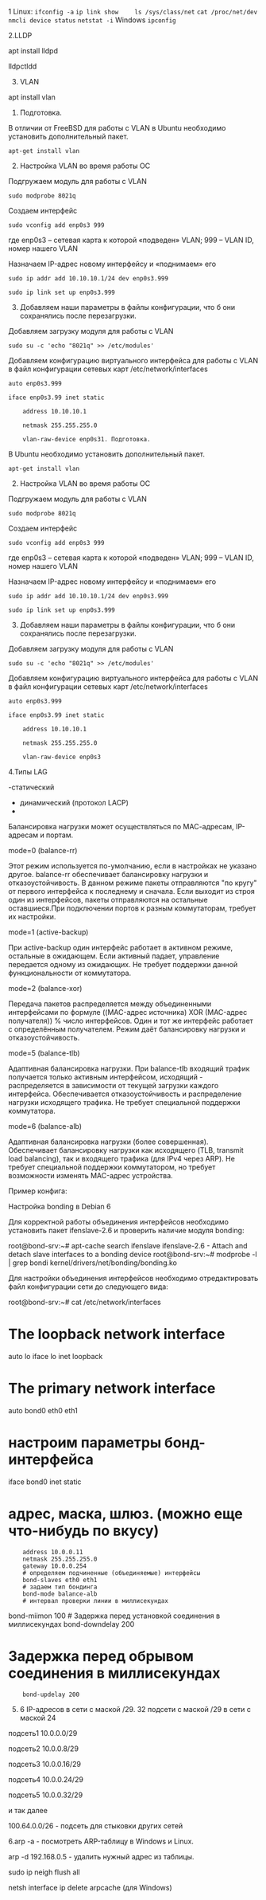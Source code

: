 1     Linux: 
    ``ifconfig -a``
    ``ip link show``
`    ls /sys/class/net`
`cat /proc/net/dev`
`nmcli device status`
`netstat -i`
Windows `ipconfig`

2.LLDP

apt install lldpd

lldpctldd

3. VLAN

apt install vlan

   1. Подготовка.

В отличии от FreeBSD для работы с VLAN в Ubuntu необходимо установить дополнительный пакет.

    apt-get install vlan

2. Настройка VLAN во время работы ОС

Подгружаем модуль для работы с VLAN

    sudo modprobe 8021q

Создаем интерфейс

    sudo vconfig add enp0s3 999

где enp0s3 – сетевая карта к которой «подведен» VLAN; 999 – VLAN ID, номер нашего VLAN

Назначаем IP-адрес новому интерфейсу и «поднимаем» его

    sudo ip addr add 10.10.10.1/24 dev enp0s3.999

    sudo ip link set up enp0s3.999

3. Добавляем наши параметры в файлы конфигурации, что б они сохранялись после перезагрузки.

Добавляем загрузку модуля для работы с VLAN

    sudo su -c 'echo "8021q" >> /etc/modules'

Добавляем конфигурацию виртуального интерфейса для работы с VLAN в файл конфигурации сетевых карт /etc/network/interfaces 

    auto enp0s3.999

    iface enp0s3.99 inet static

        address 10.10.10.1

        netmask 255.255.255.0

        vlan-raw-device enp0s31. Подготовка.

В Ubuntu необходимо установить дополнительный пакет.

    apt-get install vlan

2. Настройка VLAN во время работы ОС

Подгружаем модуль для работы с VLAN

    sudo modprobe 8021q

Создаем интерфейс

    sudo vconfig add enp0s3 999

где enp0s3 – сетевая карта к которой «подведен» VLAN; 999 – VLAN ID, номер нашего VLAN

Назначаем IP-адрес новому интерфейсу и «поднимаем» его

    sudo ip addr add 10.10.10.1/24 dev enp0s3.999

    sudo ip link set up enp0s3.999

3. Добавляем наши параметры в файлы конфигурации, что б они сохранялись после перезагрузки.

Добавляем загрузку модуля для работы с VLAN

    sudo su -c 'echo "8021q" >> /etc/modules'

Добавляем конфигурацию виртуального интерфейса для работы с VLAN в файл конфигурации сетевых карт /etc/network/interfaces 

    auto enp0s3.999

    iface enp0s3.99 inet static

        address 10.10.10.1

        netmask 255.255.255.0

        vlan-raw-device enp0s3
   
4.Типы LAG

-статический

 - динамический (протокол LACP)
 - 
Балансировка нагрузки может осуществляться по МАС-адресам, IP-адресам и портам.

   mode=0 (balance-rr)

Этот режим используется по-умолчанию, если в настройках не указано другое. balance-rr обеспечивает балансировку нагрузки и отказоустойчивость. В данном режиме пакеты отправляются "по кругу" от первого интерфейса к последнему и сначала. Если выходит из строя один из интерфейсов, пакеты отправляются на остальные оставшиеся.При подключении портов к разным коммутаторам, требует их настройки.

mode=1 (active-backup)

При active-backup один интерфейс работает в активном режиме, остальные в ожидающем. Если активный падает, управление передается одному из ожидающих. Не требует поддержки данной функциональности от коммутатора.

mode=2 (balance-xor)

Передача пакетов распределяется между объединенными интерфейсами по формуле ((MAC-адрес источника) XOR (MAC-адрес получателя)) % число интерфейсов. Один и тот же интерфейс работает с определённым получателем. Режим даёт балансировку нагрузки и отказоустойчивость.

mode=5 (balance-tlb)

Адаптивная балансировка нагрузки. При balance-tlb входящий трафик получается только активным интерфейсом, исходящий - распределяется в зависимости от текущей загрузки каждого интерфейса. Обеспечивается отказоустойчивость и распределение нагрузки исходящего трафика. Не требует специальной поддержки коммутатора.

mode=6 (balance-alb)

Адаптивная балансировка нагрузки (более совершенная). Обеспечивает балансировку нагрузки как исходящего (TLB, transmit load balancing), так и входящего трафика (для IPv4 через ARP). Не требует специальной поддержки коммутатором, но требует возможности изменять MAC-адрес устройства.

Пример конфига:

Настройка bonding в Debian 6

Для корректной работы объединения интерфейсов необходимо установить пакет ifenslave-2.6 и проверить наличие модуля bonding:

root@bond-srv:~# apt-cache search ifenslave
ifenslave-2.6 - Attach and detach slave interfaces to a bonding device
root@bond-srv:~# modprobe -l | grep bondi
kernel/drivers/net/bonding/bonding.ko

Для настройки объединения интерфейсов необходимо отредактировать файл конфигурации сети до следующего вида:

root@bond-srv:~# cat /etc/network/interfaces
# The loopback network interface
auto lo
iface lo inet loopback

# The primary network interface
auto bond0 eth0 eth1
# настроим параметры бонд-интерфейса
iface bond0 inet static
# адрес, маска, шлюз. (можно еще что-нибудь по вкусу)
        address 10.0.0.11
        netmask 255.255.255.0
        gateway 10.0.0.254
        # определяем подчиненные (объединяемые) интерфейсы
        bond-slaves eth0 eth1
        # задаем тип бондинга
        bond-mode balance-alb
        # интервал проверки линии в миллисекундах
bond-miimon 100
        # Задержка перед установкой соединения в миллисекундах
bond-downdelay 200
# Задержка перед обрывом соединения в миллисекундах
        bond-updelay 200

5. 6 IP-адресов в сети с маской /29. 32 подсети с маской /29 в сети с маской 24

подсеть1 10.0.0.0/29

подсеть2 10.0.0.8/29 

подсеть3 10.0.0.16/29

подсеть4 10.0.0.24/29 

подсеть5 10.0.0.32/29

и так далее

100.64.0.0/26 - подсеть для стыковки других сетей

6.arp -a - посмотреть ARP-таблицу в Windows и Linux.

arp -d 192.168.0.5 - удалить нужный адрес из таблицы.

sudo ip neigh flush all

netsh interface ip delete arpcache (для Windows)

